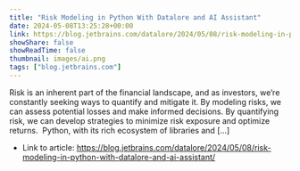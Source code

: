 ```yaml
---
title: "Risk Modeling in Python With Datalore and AI Assistant"
date: 2024-05-08T13:25:28+00:00
link: https://blog.jetbrains.com/datalore/2024/05/08/risk-modeling-in-python-with-datalore-and-ai-assistant/
showShare: false
showReadTime: false
thumbnail: images/ai.png
tags: ["blog.jetbrains.com"]
---
```

Risk is an inherent part of the financial landscape, and as investors, we’re constantly seeking ways to quantify and mitigate it. By modeling risks, we can assess potential losses and make informed decisions. By quantifying risk, we can develop strategies to minimize risk exposure and optimize returns.  Python, with its rich ecosystem of libraries and […]

- Link to article: https://blog.jetbrains.com/datalore/2024/05/08/risk-modeling-in-python-with-datalore-and-ai-assistant/